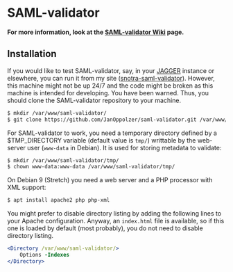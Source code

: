 # SAML-validator

**For more information, look at the [SAML-validator Wiki][] page.**

## Installation
If you would like to test SAML-validator, say, in your [JAGGER][] instance or elsewhere, you can run it from my site ([snotra-saml-validator][]). However, this machine might not be up 24/7 and the code might be broken as this machine is intended for developing. You have been warned. Thus, you should clone the SAML-validator repository to your machine.

```bash
$ mkdir /var/www/saml-validator/
$ git clone https://github.com/JanOppolzer/saml-validator.git /var/www/saml-validator/
```

For SAML-validator to work, you need a temporary directory defined by a $TMP\_DIRECTORY variable (default value is `tmp/`) writtable by the web-server user (`www-data` in Debian). It is used for storing metadata to validate:
```bash
$ mkdir /var/www/saml-validator/tmp/
$ chown www-data:www-data /var/www/saml-validator/tmp/
```

On Debian 9 (Stretch) you need a web server and a PHP processor with XML support:

```bash
$ apt install apache2 php php-xml
```

You might prefer to disable directory listing by adding the following lines to your Apache configuration. Anyway, an `index.html` file is available, so if this one is loaded by default (most probably), you do not need to disable directory listing.

```apache
<Directory /var/www/saml-validator/>
    Options -Indexes
</Directory>
```

[SAML-validator Wiki]: https://github.com/JanOppolzer/saml-validator/wiki
[JAGGER]: http://jagger.heanet.ie/
[snotra-saml-validator]: https://snotra.cesnet.cz/~jop/saml-validator/

